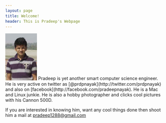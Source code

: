 ```yaml
---
layout: page
title: Welcome!
header: This is Pradeep's Webpage
---
```

<img class="inset right" title="Pradeep Nayak" src="/images/me.jpg" alt="Pradeeps picture" width="100px">
Pradeep is yet another smart computer science engineer. He is very active on twitter as [@prdpnayak](http://twitter.com/prdpnayak) and also on [facebook](http://facebook.com/pradeepnayak). He is a Mac and Linux junkie. He is also a hobby photographer and clicks cool pictures with his Cannon 500D.

If you are interested in knowing him, want any cool things done then shoot him a mail at <pradeep1288@gmail.com>


